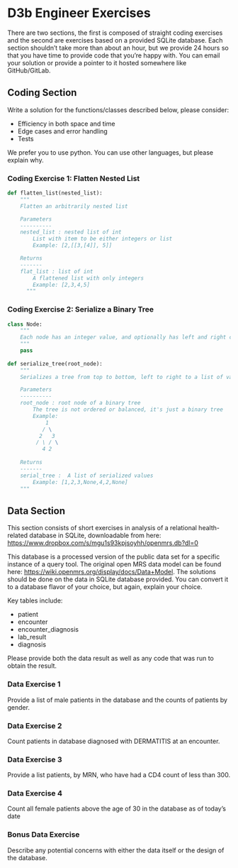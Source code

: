# D3b Engineer Exercises

There are two sections, the first is composed of straight coding exercises and the second are exercises based on a provided SQLite database. Each section shouldn’t take more than about an hour, but we provide 24 hours so that you have time to provide code that you’re happy with. You can email your solution or provide a pointer to it hosted somewhere like GitHub/GitLab.

## Coding Section

Write a solution for the functions/classes described below, please consider:

  - Efficiency in both space and time
  - Edge cases and error handling
  - Tests

We prefer you to use python. You can use other languages, but please explain why. 

### Coding Exercise 1: Flatten Nested List

```python
def flatten_list(nested_list):
    """
    Flatten an arbitrarily nested list

    Parameters
    ----------
    nested_list : nested list of int
        List with item to be either integers or list
        Example: [2,[[3,[4]], 5]]

    Returns
    -------
    flat_list : list of int
        A flattened list with only integers
        Example: [2,3,4,5]
      """
```

### Coding Exercise 2: Serialize a Binary Tree


```python
class Node:
    """
    Each node has an integer value, and optionally has left and right children
    """
    pass
    
def serialize_tree(root_node):
    """
    Serializes a tree from top to bottom, left to right to a list of values

    Parameters
    ----------
    root_node : root node of a binary tree
        The tree is not ordered or balanced, it's just a binary tree
        Example:
            1
           / \
          2   3
         / \ / \
           4 2
      
    Returns
    -------
    serial_tree :  A list of serialized values
        Example: [1,2,3,None,4,2,None]
    """
```

## Data Section

This section consists of short exercises in analysis of a relational health-related database in SQLite, downloadable from here: https://www.dropbox.com/s/mgu1s93kpjsoyhh/openmrs.db?dl=0

This database is a processed version of the public data set for a specific instance of a query tool. The original open MRS data model can be found here: https://wiki.openmrs.org/display/docs/Data+Model. The solutions should be done on the data in SQLite database provided. You can convert it to a database flavor of your choice, but again, explain your choice. 

Key tables include:
- patient
- encounter
- encounter_diagnosis
- lab_result
- diagnosis

Please provide both the data result as well as any code that was run to obtain the result. 

### Data Exercise 1

Provide a list of male patients in the database and the counts of patients by gender.

### Data Exercise 2

Count patients in database diagnosed with DERMATITIS at an encounter.

### Data Exercise 3

Provide a list patients, by MRN, who have had a CD4 count of less than 300.

### Data Exercise 4

Count all female patients above the age of 30 in the database as of today’s date

### Bonus Data Exercise

Describe any potential concerns with either the data itself or the design of the database.
